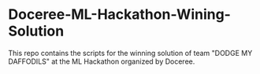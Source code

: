 # Doceree-ML-Hackathon-Wining-Solution
This repo contains the scripts for the winning solution of team "DODGE MY DAFFODILS" at the ML Hackathon organized by Doceree. 
